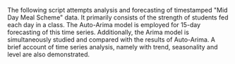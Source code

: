 The following script attempts analysis and forecasting of timestamped "Mid Day Meal Scheme" data. It primarily consists of the strength of students fed each day in a class. 
The Auto-Arima model is employed for 15-day forecasting of this time series. 
Additionally, the Arima model is simultaneously  studied and compared with the results of Auto-Arima. A brief account of time series analysis, namely with trend, seasonality and level are also demonstrated.
